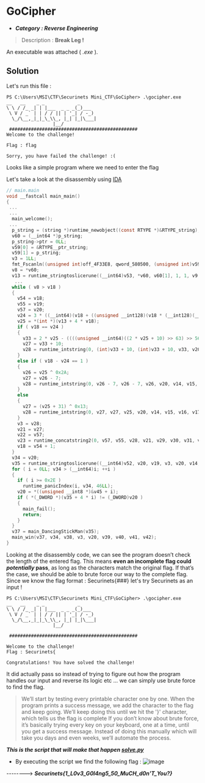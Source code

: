# GoCipher
* ***Category : Reverse Engineering***  
 >   Description : **Break Leg !**

An executable was attached ( *.exe* ).
## Solution
Let's run this file :
```
PS C:\Users\MSI\CTF\Securinets Mini_CTF\GoCipher> .\gocipher.exe
__   __    _ _            _
\ \ / /_ _| | |___  _ _ _(_)___
 \ V / _` | | / / || | '_| / -_)
  \_/\__,_|_|_\_\\_, |_| |_|\___|
                 |__/
 ###############################################
Welcome to the challenge!

Flag : flag

Sorry, you have failed the challenge! :(
```

Looks like a simple program where we need to enter the flag

Let's take a look at the disassembly using [IDA](https://getintopc.com/softwares/disassembler/hex-rays-ida-pro-2024-free-download/)
```c
// main.main
void __fastcall main_main()
{
 ...
 ...
  main_welcome();
 ...
  p_string = (string *)runtime_newobject((const RTYPE *)&RTYPE_string);
  v60 = (__int64 *)p_string;
  p_string->ptr = 0LL;
  v59[0] = &RTYPE__ptr_string;
  v59[1] = p_string;
  v3 = 1LL;
  fmt_Fscanln((unsigned int)off_4F33E8, qword_580500, (unsigned int)v59, 1, 1, v4, v5, v6, v7);
  v8 = *v60;
  v13 = runtime_stringtoslicerune((__int64)v53, *v60, v60[1], 1, 1, v9, v10, v11, v12);
   ...
  while ( v8 > v18 )
  {
    v54 = v18;
    v55 = v19;
    v57 = v20;
    v24 = 3 * ((__int64)(v18 + ((unsigned __int128)(v18 * (__int128)(__int64)0xAAAAAAAAAAAAAAABLL) >> 64)) >> 1);
    v25 = *(int *)(v13 + 4 * v18);
    if ( v18 == v24 )
    {
      v33 = 2 * v25 - ((((unsigned __int64)((2 * v25 + 10) >> 63) >> 56) + 2 * v25 + 10) & 0xFFFFFFFFFFFFFF00LL);
      v27 = v33 + 10;
      v28 = runtime_intstring(0, (int)v33 + 10, (int)v33 + 10, v33, v20, v14, v15, v16, v17, v43, v44);
    }
    else if ( v18 - v24 == 1 )
    {
      v26 = v25 ^ 0x2A;
      v27 = v26 - 7;
      v28 = runtime_intstring(0, v26 - 7, v26 - 7, v26, v20, v14, v15, v16, v17, v43, v44);
    }
    else
    {
      v27 = (v25 + 31) ^ 0x13;
      v28 = runtime_intstring(0, v27, v27, v25, v20, v14, v15, v16, v17, v43, v44);
    }
    v3 = v28;
    v21 = v27;
    v22 = v57;
    v23 = runtime_concatstring2(0, v57, v55, v28, v21, v29, v30, v31, v32);
    v18 = v54 + 1;
  }
  v34 = v20;
  v35 = runtime_stringtoslicerune((__int64)v52, v20, v19, v3, v20, v14, v15, v16, v17);
  for ( i = 0LL; v34 > (__int64)i; ++i )
  {
    if ( i >= 0x2E )
      runtime_panicIndex(i, v34, 46LL);
    v20 = *((unsigned __int8 *)&v45 + i);
    if ( *(_DWORD *)(v35 + 4 * i) != (_DWORD)v20 )
    {
      main_fail();
      return;
    }
  }
  v37 = main_DancingStickMan(v35);
  main_win(v37, v34, v38, v3, v20, v39, v40, v41, v42);
}
```
Looking at the disassembly code, we can see the program doesn’t check the length of the entered flag. This means **even an incomplete flag could ***potentially*** pass**, as long as the characters match the original flag. If that’s the case, we should be able to brute force our way to the complete flag.
Since we know the flag format : Securinets{###} let's try Securinets as an input !
```
PS C:\Users\MSI\CTF\Securinets Mini_CTF\GoCipher> .\gocipher.exe
__   __    _ _            _
\ \ / /_ _| | |___  _ _ _(_)___
 \ V / _` | | / / || | '_| / -_)
  \_/\__,_|_|_\_\\_, |_| |_|\___|
                 |__/

 ###############################################

Welcome to the challenge!
Flag : Securinets{

Congratulations! You have solved the challenge!

```
It did actually pass so instead of trying to figure out how the program handles our input and reverse its logic etc ... we can simply use brute force to find the flag.
>We’ll start by testing every printable character one by one. When the program prints a success message, we add the character to the flag and keep going. We’ll keep doing this until we hit the '}' character, which tells us the flag is complete
>If you don’t know about brute force, it’s basically trying every key on your keyboard, one at a time, until you get a success message. Instead of doing this manually which will take you days and even weeks, we’ll automate the process.

***This is the script that will make that happen [solve.py](solve.py)***


* By executing the script we find the following flag :
  ![image](https://github.com/user-attachments/assets/4c804a12-9311-4c03-8b11-0f189a193d09)

-------->     ***Securinets{1_L0v3_G0l4ng5_50_MuCH_d0n'T_You?}***

  
